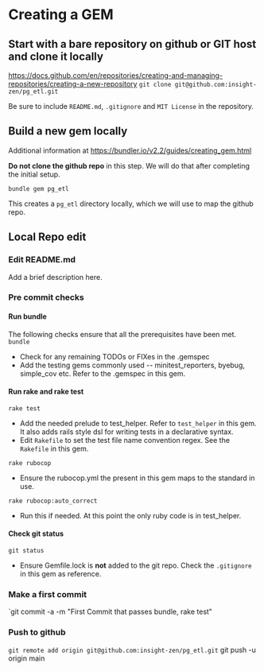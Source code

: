 # Creating a GEM

## Start with a bare repository on github or GIT host and clone it locally
https://docs.github.com/en/repositories/creating-and-managing-repositories/creating-a-new-repository
`git clone git@github.com:insight-zen/pg_etl.git`

Be sure to include `README.md`, `.gitignore` and `MIT License` in the repository.

## Build a new gem locally
Additional information at https://bundler.io/v2.2/guides/creating_gem.html

**Do not clone the github repo** in this step. We will do that after completing the initial setup.

`bundle gem pg_etl`

This creates a `pg_etl` directory locally, which we will use to map the github repo.

## Local Repo edit

### Edit README.md
Add a brief description here.

### Pre commit checks
#### Run bundle
The following checks ensure that all the prerequisites have been met.
`bundle`
* Check for any remaining TODOs or FIXes in the .gemspec
* Add the testing gems commonly used -- minitest_reporters, byebug, simple_cov etc. Refer to the .gemspec in this gem.

#### Run rake and rake test
`rake test`
* Add the needed prelude to test_helper. Refer to `test_helper` in this gem. It also adds rails style dsl for writing tests in a declarative syntax.
* Edit `Rakefile` to set the test file name convention regex. See the `Rakefile` in this gem.

`rake rubocop`
* Ensure the rubocop.yml the present in this gem maps to the standard in use.




`rake rubocop:auto_correct`
* Run this if needed. At this point the only ruby code is in test_helper.

#### Check git status
`git status`
* Ensure Gemfile.lock is **not** added to the git repo. Check the `.gitignore` in this gem as reference.

### Make a first commit
`git commit -a -m "First Commit that passes bundle, rake test"

### Push to github
`git remote add origin git@github.com:insight-zen/pg_etl.git`
git push -u origin main
